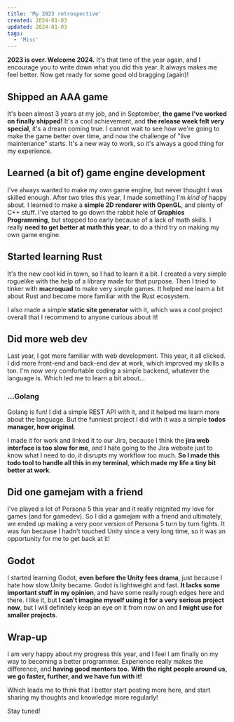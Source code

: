 ```yaml
---
title: 'My 2023 retrospective'
created: 2024-01-03
updated: 2024-01-03
tags:
  - 'Misc'
---
```


**2023 is over. Welcome 2024.** It's that time of the year again, and I encourage
you to write down what you did this year. It always makes me feel better.
Now get ready for some good old bragging (again)!

## Shipped an AAA game

It's been almost 3 years at my job, and in September, **the game I've worked on
finally shipped!** It's a cool achievement, and **the release week felt very special**,
it's a dream coming true. I cannot wait to see how we're going to make the game
better over time, and now the challenge of "live maintenance" starts. It's a new
way to work, so it's always a good thing for my experience.

## Learned (a bit of) game engine development

I've always wanted to make my own game engine, but never thought I was skilled enough.
After two tries this year, I made something I'm *kind of* happy about. I learned to
make a **simple 2D renderer with OpenGL**, and plenty of C++ stuff. I've started to go
down the rabbit hole of **Graphics Programming**, but stopped too early because of a lack
of math skills. I really **need to get better at math this year**, to do a third try
on making my own game engine.

## Started learning Rust

It's the new cool kid in town, so I had to learn it a bit. I created a very simple
roguelike with the help of a library made for that purpose. Then I tried to tinker
with **macroquad** to make very simple games. It helped me learn a bit about Rust and
become more familiar with the Rust ecosystem.

I also made a simple **static site generator** with it, which was a cool project
overall that I recommend to anyone curious about it!

## Did more web dev

Last year, I got more familiar with web development. This year, it all clicked. 
I did more front-end and back-end dev at work, which improved my skills a ton. I'm
now very comfortable coding a simple backend, whatever the language is. Which led
me to learn a bit about...

### ...Golang

Golang is fun! I did a simple REST API with it, and it helped me learn more about
the language. But the funniest project I did with it was a simple **todos manager, how 
original**.

I made it for work and linked it to our Jira, because I think the **jira web interface 
is too slow for me**, and I hate going to the Jira website just to know what I need to do,
it disrupts my workflow too much. **So I made this todo tool to handle all this in my terminal**,
**which made my life a tiny bit better at work**.

## Did one gamejam with a friend

I've played a lot of Persona 5 this year and it really reignited my love for games (and
for gamedev). So I did a gamejam with a friend and ultimately, we ended up making a very
poor version of Persona 5 turn by turn fights. It was fun because I hadn't touched Unity
since a very long time, so it was an opportunity for me to get back at it!

## Godot

I started learning Godot, **even before the Unity fees drama**, just because I hate how
slow Unity became. Godot is lightweight and fast. **It lacks some important stuff in my opinion**,
and have some really rough edges here and there. I like it, but **I can't imagine myself using
it for a very serious project now**, but I will definitely keep an eye on it from now on and
**I might use for smaller projects**.

## Wrap-up

I am very happy about my progress this year, and I feel I am finally on my way to becoming
a better programmer. Experience really makes the difference, and **having good mentors too.**
**With the right people around us, we go faster, further, and we have fun with it!**

Which leads me to think that I better start posting more here, and start sharing my 
thoughts and knowledge more regularly!

Stay tuned!
